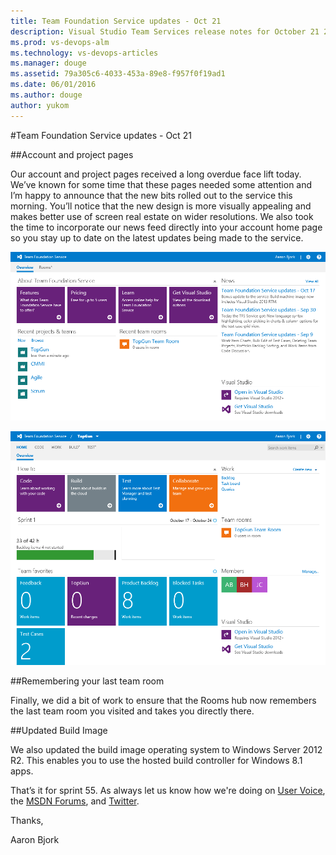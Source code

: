 ```yaml
---
title: Team Foundation Service updates - Oct 21
description: Visual Studio Team Services release notes for October 21 2013
ms.prod: vs-devops-alm
ms.technology: vs-devops-articles
ms.manager: douge
ms.assetid: 79a305c6-4033-453a-89e8-f957f0f19ad1
ms.date: 06/01/2016
ms.author: douge
author: yukom
---
```


#Team Foundation Service updates - Oct 21

##Account and project pages

Our account and project pages received a long overdue face lift today. We’ve known for some time that these pages needed some attention and I’m happy to announce that the new bits rolled out to the service this morning. You’ll notice that the new design is more visually appealing and makes better use of screen real estate on wider resolutions. We also took the time to incorporate our news feed directly into your account home page so you stay up to date on the latest updates being made to the service.

![New account home page](_img/10_21_01.png)

![New project home page](_img/10_21_02.png)

##Remembering your last team room

Finally, we did a bit of work to ensure that the Rooms hub now remembers the last team room you visited and takes you directly there.

##Updated Build Image

We also updated the build image operating system to Windows Server 2012 R2. This enables you to use the hosted build controller for Windows 8.1 apps.

That’s it for sprint 55. As always let us know how we're doing on [User Voice](https://visualstudio.uservoice.com/forums/330519-vso), the [MSDN Forums](http://social.msdn.microsoft.com/Forums/en-US/TFService/threads), and [Twitter](http://twitter.com/search?q=%23tfservice).

Thanks,

Aaron Bjork


